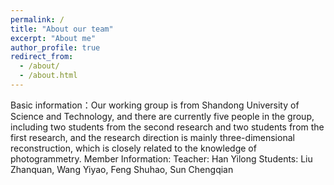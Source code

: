 ```yaml
---
permalink: /
title: "About our team"
excerpt: "About me"
author_profile: true
redirect_from: 
  - /about/
  - /about.html
---
```


Basic information：Our working group is from Shandong University of Science and Technology, and there are currently five people in the group, including two students from the second research and two students from the first research, and the research direction is mainly three-dimensional reconstruction, which is closely related to the knowledge of photogrammetry.
Member Information:                                                                                                                                   Teacher: Han Yilong                                                                                                                                  Students: Liu Zhanquan, Wang Yiyao, Feng Shuhao, Sun Chengqian
